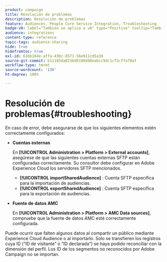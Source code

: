 ```yaml
---
product: campaign
title: Resolución de problemas
description: Resolución de problemas
feature: Audiences, People Core Service Integration, Troubleshooting
badge-v8: label="También se aplica a v8" type="Positive" tooltip="También se aplica a Campaign v8"
audience: integrations
content-type: reference
topic-tags: audience-sharing
hide: true
hidefromtoc: true
exl-id: 61bb184e-affa-430c-8571-56e911cd5a3d
source-git-commit: b11185da8236d6100d98eabcc9dc1cf2cffa70af
workflow-type: tm+mt
source-wordcount: '136'
ht-degree: 100%

---
```


# Resolución de problemas{#troubleshooting}



En caso de error, debe asegurarse de que los siguientes elementos estén correctamente configurados:

* **Cuentas externas**

  En **[!UICONTROL Administration > Platform > External accounts]**, asegúrese de que las siguientes cuentas externas SFTP están configuradas correctamente. Su consultor debe configurar en Adobe Experience Cloud los servidores SFTP mencionados.

   * **[!UICONTROL importSharedAudience]** : Cuenta SFTP específica para la importación de audiencias.
   * **[!UICONTROL exportSharedAudience]** : Cuenta SFTP específica para la exportación de audiencias.

* **Fuente de datos AMC**

  En **[!UICONTROL Administration > Platform > AMC Data sources]**, compruebe que la fuente de datos AMC esté correctamente configurada.

Puede ocurrir que falten algunos datos al compartir un público mediante Experience Cloud Audience o al importarlo. Solo se transfieren los registros cuya ID (“ID de visitante” o “ID declarada”) se haya podido reconciliar con la dimensión del perfil. Los ID de los segmentos no reconocidos por Adobe Campaign no se importan.
